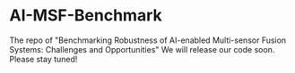 # AI-MSF-Benchmark
The repo of "Benchmarking Robustness of AI-enabled Multi-sensor Fusion Systems: Challenges and Opportunities"
We will release our code soon. Please stay tuned!

